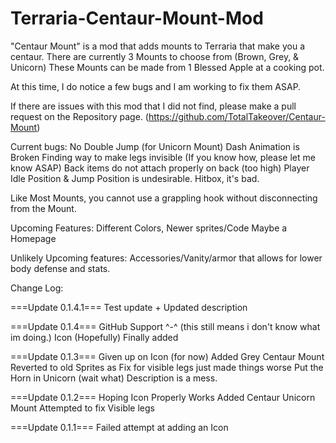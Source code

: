 # Terraria-Centaur-Mount-Mod

"Centaur Mount" is a mod that adds mounts to Terraria that make you a centaur. There are currently 3 Mounts to choose from (Brown, Grey, & Unicorn) These Mounts can be made from 1 Blessed Apple at a cooking pot.


At this time, I do notice a few bugs and I am working to fix them ASAP.


If there are issues with this mod that I did not find, please make a pull request on the Repository page. (https://github.com/TotalTakeover/Centaur-Mount)


Current bugs:
<Priority> No Double Jump (for Unicorn Mount)
<Priority> Dash Animation is Broken
<Priority> Finding way to make legs invisible (If you know how, please let me know ASAP)
Back items do not attach properly on back (too high)
Player Idle Position & Jump Position is undesirable.
Hitbox, it's bad.


Like Most Mounts, you cannot use a grappling hook without disconnecting from the Mount.


Upcoming Features:
Different Colors, Newer sprites/Code
Maybe a Homepage


Unlikely Upcoming features:
Accessories/Vanity/armor that allows for lower body defense and stats.


Change Log:

===Update 0.1.4.1===
Test update + Updated description

===Update 0.1.4===
GitHub Support ^-^ (this still means i don't know what im doing.)
Icon (Hopefully) Finally added

===Update 0.1.3===
Given up on Icon (for now)
Added Grey Centaur Mount
Reverted to old Sprites as Fix for visible legs just made things worse
Put the Horn in Unicorn (wait what)
Description is a mess. 

===Update 0.1.2===
Hoping Icon Properly Works
Added Centaur Unicorn Mount
Attempted to fix Visible legs

===Update 0.1.1===
Failed attempt at adding an Icon
